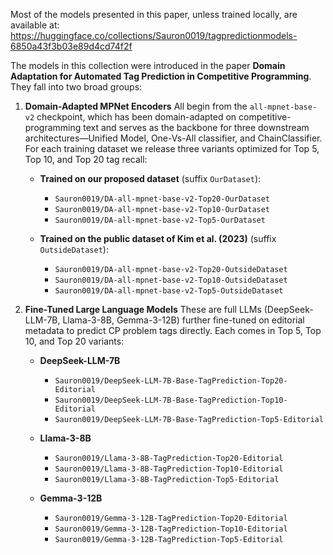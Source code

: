 
Most of the models presented in this paper, unless trained locally, are available at:  https://huggingface.co/collections/Sauron0019/tagpredictionmodels-6850a43f3b03e89d4cd74f2f

The models in this collection were introduced in the paper **Domain Adaptation for Automated Tag Prediction in Competitive Programming**. They fall into two broad groups:

1. **Domain-Adapted MPNet Encoders**
   All begin from the `all-mpnet-base-v2` checkpoint, which has been domain-adapted on competitive-programming text and serves as the backbone for three downstream architectures—Unified Model, One-Vs-All classifier, and ChainClassifier. For each training dataset we release three variants optimized for Top 5, Top 10, and Top 20 tag recall:

   * **Trained on our proposed dataset** (suffix `OurDataset`):

     * `Sauron0019/DA-all-mpnet-base-v2-Top20-OurDataset`
     * `Sauron0019/DA-all-mpnet-base-v2-Top10-OurDataset`
     * `Sauron0019/DA-all-mpnet-base-v2-Top5-OurDataset` 
   * **Trained on the public dataset of Kim et al. (2023)** (suffix `OutsideDataset`):

     * `Sauron0019/DA-all-mpnet-base-v2-Top20-OutsideDataset`
     * `Sauron0019/DA-all-mpnet-base-v2-Top10-OutsideDataset`
     * `Sauron0019/DA-all-mpnet-base-v2-Top5-OutsideDataset` 

2. **Fine-Tuned Large Language Models**
   These are full LLMs (DeepSeek-LLM-7B, Llama-3-8B, Gemma-3-12B) further fine-tuned on editorial metadata to predict CP problem tags directly. Each comes in Top 5, Top 10, and Top 20 variants:

   * **DeepSeek-LLM-7B**

     * `Sauron0019/DeepSeek-LLM-7B-Base-TagPrediction-Top20-Editorial`
     * `Sauron0019/DeepSeek-LLM-7B-Base-TagPrediction-Top10-Editorial`
     * `Sauron0019/DeepSeek-LLM-7B-Base-TagPrediction-Top5-Editorial` 
   * **Llama-3-8B**

     * `Sauron0019/Llama-3-8B-TagPrediction-Top20-Editorial` 
     * `Sauron0019/Llama-3-8B-TagPrediction-Top10-Editorial` 
     * `Sauron0019/Llama-3-8B-TagPrediction-Top5-Editorial`  
   * **Gemma-3-12B**

     * `Sauron0019/Gemma-3-12B-TagPrediction-Top20-Editorial` 
     * `Sauron0019/Gemma-3-12B-TagPrediction-Top10-Editorial` 
     * `Sauron0019/Gemma-3-12B-TagPrediction-Top5-Editorial`  

